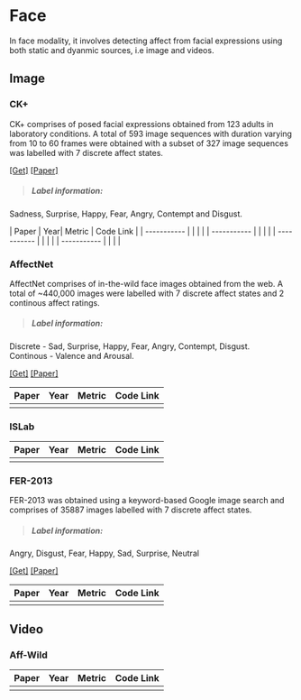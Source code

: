 # Face

In face modality, it involves detecting affect from facial expressions using both static and dyanmic sources, i.e image and videos.

## Image
### CK+
CK+ comprises of posed facial expressions obtained from 123 adults in laboratory conditions. A total of 593 image sequences with duration varying from 10 to 60 frames were obtained with a subset of 327 image sequences was labelled with 7 discrete affect states.

[\[Get\]](http://www.jeffcohn.net/wp-content/uploads/2020/10/2020.10.26_CK-AgreementForm.pdf100.pdf.pdf) [\[Paper\]](http://www.jeffcohn.net/wp-content/uploads/2020/02/CVPR2010_CK2.pdf.pdf)

> ##### Label information:
Sadness, Surprise, Happy, Fear, Angry, Contempt and Disgust.


| Paper | Year| Metric | Code Link |
| -----------  | | | |
| -----------  | | | |
| -----------  | | | |
| -----------  | | | |

### AffectNet

AffectNet comprises of in-the-wild face images obtained from the web. A total of \~440,000 images were labelled with 7 discrete affect states and 2 continous affect ratings.

> ##### Label information:
Discrete - Sad, Surprise, Happy, Fear, Angry, Contempt, Disgust. <br /> Continous - Valence and Arousal.

[\[Get\]](http://mohammadmahoor.com/affectnet/) [\[Paper\]](http://mohammadmahoor.com/wp-content/uploads/2017/08/AffectNet_oneColumn-2.pdf)

| Paper | Year| Metric | Code Link |
| -----------| ----|--------| ----------|
| | | | |

### ISLab

| Paper | Year| Metric | Code Link |
| -----------| ----|--------| ----------|
| | | | |

### FER-2013

FER-2013 was obtained using a keyword-based Google image search and comprises of 35887 images labelled with 7 discrete affect states.

> ##### Label information:
Angry, Disgust, Fear, Happy, Sad, Surprise, Neutral


[\[Get\]](https://www.kaggle.com/c/challenges-in-representation-learning-facial-expression-recognition-challenge/data) [\[Paper\]](https://arxiv.org/pdf/1307.0414)

| Paper | Year| Metric | Code Link |
| -----------| ----|--------| ----------|
| | | | |

## Video




### Aff-Wild

| Paper | Year| Metric | Code Link |
| -----------| ----|--------| ----------|
| | | | |

